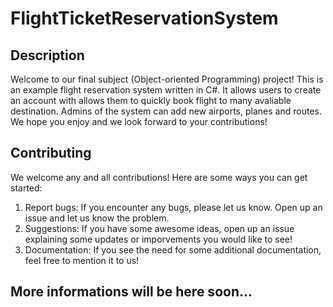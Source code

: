 # FlightTicketReservationSystem

## Description
Welcome to our final subject (Object-oriented Programming) project! This is an example flight reservation system written in C#. It allows users to create an account with allows them to quickly book flight to many avaliable destination. Admins of the system can add new airports, planes and routes. We hope you enjoy and we look forward to your contributions!

## Contributing
We welcome any and all contributions! Here are some ways you can get started:
1. Report bugs: If you encounter any bugs, please let us know. Open up an issue and let us know the problem.
2. Suggestions: If you have some awesome ideas, open up an issue explaining some updates or imporvements you would like to see!
3. Documentation: If you see the need for some additional documentation, feel free to mention it to us!

## More informations will be here soon...
